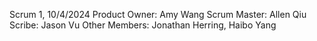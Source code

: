 Scrum 1, 10/4/2024
Product Owner: Amy Wang
Scrum Master: Allen Qiu
Scribe: Jason Vu
Other Members: Jonathan Herring, Haibo Yang
